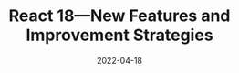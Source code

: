 ---
date: 2022-04-18
permalink: false
publisher: thepracticaldev
tags:
  - react
target_url: https://dev.to/officialbidisha/react-18-to-the-rescue-38g3
title: "React 18—New Features and Improvement Strategies"
---